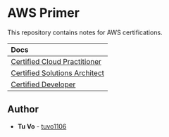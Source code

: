 # AWS Primer

This repository contains notes for AWS certifications.

|                                Docs                                 |
| :----------------------------------------------------------------- |
|  [Certified Cloud Practitioner](./certified_cloud_practitioner.md)  |
| [Certified Solutions Architect](./certified_solutions_architect.md) |
|           [Certified Developer](./certified_developer.md)           |

## Author

- **Tu Vo** - [tuvo1106](https://github.com/tuvo1106)
